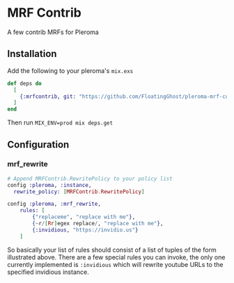 # MRF Contrib

A few contrib MRFs for Pleroma

## Installation

Add the following to your pleroma's `mix.exs`

```elixir
def deps do
  [
    {:mrfcontrib, git: "https://github.com/FloatingGhost/pleroma-mrf-contrib.git", tag: "v0.0.3"}
  ]
end
```

Then run `MIX_ENV=prod mix deps.get`

## Configuration 

### mrf\_rewrite

```elixir
# Append MRFContrib.RewritePolicy to your policy list
config :pleroma, :instance,
  rewrite_policy: [MRFContrib.RewritePolicy]

config :pleroma, :mrf_rewrite,
    rules: [
        {"replaceme", "replace with me"},
        {~r/[Rr]egex replace/, "replace with me"},
        {:invidious, "https://invidio.us"}
    ]
```

So basically your list of rules should consist of a list of tuples of the form illustrated above.
There are a few special rules you can invoke, the only one currently implemented is `:invidious`
which will rewrite youtube URLs to the specified invidious instance.
